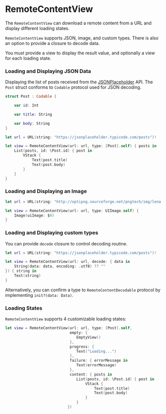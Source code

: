 # RemoteContentView

The `RemoteContentView` can download a remote content from a URL and display different loading states.

`RemoteContentView` supports JSON, image, and custom types. There is also an option to provide a closure to decode data.

You must provide a view to display the result value, and optionally a view for each loading state.

### Loading and Displaying JSON Data

Displaying the list of posts received from the [JSONPlaceholder](https://jsonplaceholder.typicode.com/posts) API. The `Post` struct conforms to `Codable` protocol used for JSON decoding.

```swift
struct Post : Codable {

    var id: Int

    var title: String

    var body: String
}

let url = URL(string: "https://jsonplaceholder.typicode.com/posts")!

let view = RemoteContentView(url: url, type: [Post].self) { posts in
    List(posts, id: \Post.id) { post in
        VStack {
            Text(post.title)
            Text(post.body)
        }
    }
}
```

### Loading and Displaying an Image

```swift
let url = URL(string: "http://optipng.sourceforge.net/pngtech/img/lena.png")!

let view = RemoteContentView(url: url, type: UIImage.self) {
    Image(uiImage: $0)
}
```

### Loading and Displaying custom types

You can provide `decode` closure to control decoding routine.

```swift
let url = URL(string: "https://jsonplaceholder.typicode.com/posts")!

let view = RemoteContentView(url: url, decode: { data in
    String(data: data, encoding: .utf8) ?? ""
}) { string in
    Text(string)
}
```

Alternatively, you can confirm a type to `RemoteContentDecodable` protocol by implementing `init?(data: Data)`.


### Loading States

`RemoteContentView` supports 4 customizable loading states:

```swift
let view = RemoteContentView(url: url, type: [Post].self,
                             empty: {
                                EmptyView()
                             },
                             progress: {
                                Text("Loading...")
                             },
                             failure: { errorMessage in
                                Text(errorMessage)
                             },
                             content: { posts in
                                List(posts, id: \Post.id) { post in
                                    VStack {
                                        Text(post.title)
                                        Text(post.body)
                                    }
                                }
                            })

```


